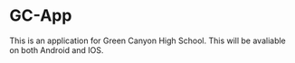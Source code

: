 # GC-App
This is an application for Green Canyon High School. This will be avaliable on both Android and IOS. 